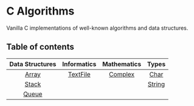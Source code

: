 # C Algorithms
Vanilla C implementations of well-known algorithms and data structures.

## Table of contents
| Data Structures                        | Informatics                              | Mathematics                       | Types                           |
| :------------------------------------: | :--------------------------------------: | :-------------------------------: | :-----------------------------: |
| [Array](data-structures/array/array.h) | [TextFile](informatics/textfile/tfile.h) | [Complex](math/complex/complex.h) | [Char](types/char/char.h)       |
| [Stack](data-structures/stack/stack.h) |                                          |                                   | [String](types/string/string.h) |
| [Queue](data-structures/queue/queue.h) |                                          |                                   |                                 |